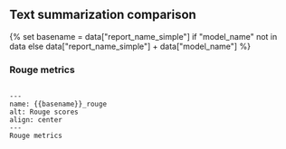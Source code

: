## Text summarization comparison

{% set basename = data["report_name_simple"] if "model_name" not in data else data["report_name_simple"] + data["model_name"] %}

### Rouge metrics
```{figure} {{data["barplot_rouge_path_comparison"]}}

---
name: {{basename}}_rouge
alt: Rouge scores
align: center
---
Rouge metrics
```

